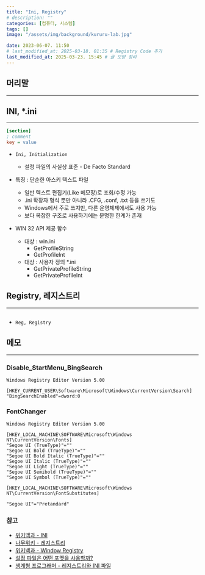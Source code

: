 ```yaml
---
title: "Ini, Registry"
# description: ""
categories: [컴퓨터, 시스템]
tags: []
image: "/assets/img/background/kururu-lab.jpg"

date: 2023-06-07. 11:50
# last_modified_at: 2025-03-18. 01:35 # Registry Code 추가
last_modified_at: 2025-03-23. 15:45 # 글 모양 정리
---
```


## 머리말

---

## INI, *.ini

---

```ini
[section]
; comment
key = value
```

- `Ini, Initialization`
  - 설정 파일의 사실상 표준 - De Facto Standard

- 특징 : 단순한 아스키 텍스트 파일
  - 일반 텍스트 편집기(Like 메모장)로 조회/수정 가능
  - .ini 확장자 형식 뿐만 아니라 .CFG, .conf, .txt 등을 쓰기도
  - Windows에서 주로 쓰지만, 다른 운영체제에서도 사용 가능
  - 보다 복잡한 구조로 사용하기에는 분명한 한계가 존재

- WIN 32 API 제공 함수
  - 대상 : win.ini
    - GetProfileString
    - GetProfileInt
  - 대상 : 사용자 정의 *.ini
    - GetPrivateProfileString
    - GetPrivateProfileInt

## Registry, 레지스트리

---

```reg

```

- `Reg, Registry`

## 메모

---

### Disable_StartMenu_BingSearch

```reg
Windows Registry Editor Version 5.00

[HKEY_CURRENT_USER\Software\Microsoft\Windows\CurrentVersion\Search]
"BingSearchEnabled"=dword:0
```

### FontChanger

```reg
Windows Registry Editor Version 5.00

[HKEY_LOCAL_MACHINE\SOFTWARE\Microsoft\Windows NT\CurrentVersion\Fonts]
"Segoe UI (TrueType)"=""
"Segoe UI Bold (TrueType)"=""
"Segoe UI Bold Italic (TrueType)"=""
"Segoe UI Italic (TrueType)"=""
"Segoe UI Light (TrueType)"=""
"Segoe UI Semibold (TrueType)"=""
"Segoe UI Symbol (TrueType)"=""

[HKEY_LOCAL_MACHINE\SOFTWARE\Microsoft\Windows NT\CurrentVersion\FontSubstitutes]

"Segoe UI"="Pretandard"
```

### 참고

- [위키백과 - INI](https://ko.wikipedia.org/wiki/INI_%ED%8C%8C%EC%9D%BC)
- [나무위키 - 레지스트리](https://namu.wiki/w/%EB%A0%88%EC%A7%80%EC%8A%A4%ED%8A%B8%EB%A6%AC)
- [위키백과 - Window Registry](https://ko.wikipedia.org/wiki/%EC%9C%88%EB%8F%84%EC%9A%B0_%EB%A0%88%EC%A7%80%EC%8A%A4%ED%8A%B8%EB%A6%AC)
- [설정 파일은 어떤 포맷을 사용할까?](https://www.morenice.kr/222)
- [생계형 프로그래머 - 레지스트리와 INI 파일](https://blog.naver.com/ljc8808/220404118290?viewType=pc)
